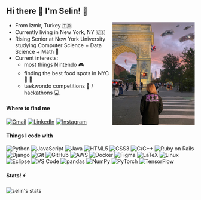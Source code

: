 ## Hi there 👋 I'm Selin! :handshake:	


<img src="https://github.com/selinhekimgil/selinhekimgil.github.io/blob/main/src/images/NYCSunset.jpg" align="right" height="275" width="220" />


- From Izmir, Turkey :tr:
- Currently living in New York, NY :us:
- Rising Senior at New York University studying Computer Science + Data Science + Math :statue_of_liberty:
- Current interests:
    - most things Nintendo :video_game:
    - finding the best food spots in NYC :ramen: :night_with_stars:	
    - taekwondo competitions :martial_arts_uniform: / hackathons 💻

<h4>Where to find me</h4>
<p>
    <a href="mailto:celinehekimgil@gmail.com" target="_blank"><img alt="Gmail" src="https://img.shields.io/badge/celinehekimgil@gmail.com-%2312100E.svg?&style=for-the-badge&logo=gmail&logoColor=white" /></a> 
    <a href="https://www.linkedin.com/in/selin-hekimgil-57135a202/" target="_blank"><img alt="LinkedIn" src="https://img.shields.io/badge/Selin_Hekimgil-%2312100E.svg?&style=for-the-badge&logo=linkedin&logoColor=white" /></a> 
    <a href="https://www.instagram.com/selinhekimgil/" target="_blank"><img alt="Instagram" src="https://img.shields.io/badge/@selinhekimgil-%2312100E.svg?&style=for-the-badge&logo=instagram&logoColor=white" /></a> 
    <!--
    <a href="https://github.com/selinhekimgil" target="_blank"><img alt="GitHub" src="https://img.shields.io/badge/selinhekimgil-%2312100E.svg?&style=for-the-badge&logo=Github&logoColor=white" /></a> 
    -->
</p>

<!-- --- -->

#### Things I code with
<p>
  <img alt="Python" src="https://img.shields.io/badge/-Python-3776AB?style=flat-square&logo=python&logoColor=white" /> 
  <img alt="JavaScript" src="https://img.shields.io/badge/-JavaScript-F7DF1E?style=flat-square&logo=javascript&logoColor=white" /> 
  <img alt="Java" src="https://img.shields.io/badge/-Java-46a2f1?style=flat-square&logo=java&logoColor=white" />
  <img alt="HTML5" src="https://img.shields.io/badge/-HTML5-E34F26?style=flat-square&logo=html5&logoColor=white" />
  <img alt="CSS3" src="https://img.shields.io/badge/-CSS3-1572B6?style=flat-square&logo=css3&logoColor=white" />
  <img alt="C/C++" src="https://img.shields.io/badge/-C/C++-A8B9CC?style=flat-square&logo=c&logoColor=white" />    
  <img alt="Ruby on Rails" src="https://img.shields.io/badge/-Ruby_on_Rails-CC0000?style=flat-square&logo=ruby-on-rails&logoColor=white" />    
  <img alt="Django" src="https://img.shields.io/badge/-Django-092E20?style=flat-square&logo=django&logoColor=white" />
  <img alt="Git" src="https://img.shields.io/badge/-Git-F05032?style=flat-square&logo=git&logoColor=white" />
  <img alt="GitHub" src="https://img.shields.io/badge/-GitHub-181717?style=flat-square&logo=github&logoColor=white" />
  <img alt="AWS" src="https://img.shields.io/badge/-AWS-232F3E?style=flat-square&logo=amazon-aws&logoColor=white" />
  <img alt="Docker" src="https://img.shields.io/badge/-Docker-2496ED?style=flat-square&logo=docker&logoColor=white" />
  <img alt="Figma" src="https://img.shields.io/badge/-Figma-F24E1E?style=flat-square&logo=figma&logoColor=white" />
  <img alt="LaTeX" src="https://img.shields.io/badge/-LaTeX-008080?style=flat-square&logo=latex&logoColor=white" />
  <img alt="Linux" src="https://img.shields.io/badge/-Linux-FCC624?style=flat-square&logo=linux&logoColor=white" />
  <img alt="Eclipse" src="https://img.shields.io/badge/-Eclipse-2C2255?style=flat-square&logo=eclipse-ide&logoColor=white" />
  <img alt="VS Code" src="https://img.shields.io/badge/-VS_Code-007ACC?style=flat-square&logo=visual-studio-code&logoColor=white" />
  <img alt="pandas" src="https://img.shields.io/badge/-pandas-150458?style=flat-square&logo=pandas&logoColor=white" />
  <img alt="NumPy" src="https://img.shields.io/badge/-NumPy-013243?style=flat-square&logo=numpy&logoColor=white" />
  <img alt="PyTorch" src="https://img.shields.io/badge/-PyTorch-EE4C2C?style=flat-square&logo=pytorch&logoColor=white" />
  <img alt="TensorFlow" src="https://img.shields.io/badge/-TensorFlow-FF6F00?style=flat-square&logo=tensorflow&logoColor=white" />
</p>

#### Stats! :zap:
<img alt="selin's stats" src="https://github-readme-stats-dbzs.vercel.app/api/top-langs/?username=selinhekimgil&layout=compact&langs_count=6" />
    
<!-- [![Top Langs](https://github-readme-stats-dbzs.vercel.app/api/top-langs/?username=selinhekimgil&layout=compact)](https://github.com/selinhekimgil) -->


<!--
**selinhekimgil/selinhekimgil** is a ✨ _special_ ✨ repository because its `README.md` (this file) appears on your GitHub profile.

Here are some ideas to get you started:

- 🔭 I’m currently working on ...
- 🌱 I’m currently learning ...
- 👯 I’m looking to collaborate on ...
- 🤔 I’m looking for help with ...
- 💬 Ask me about ...
- 📫 How to reach me: ...
- 😄 Pronouns: ...
- ⚡ Fun fact: ...
-->
